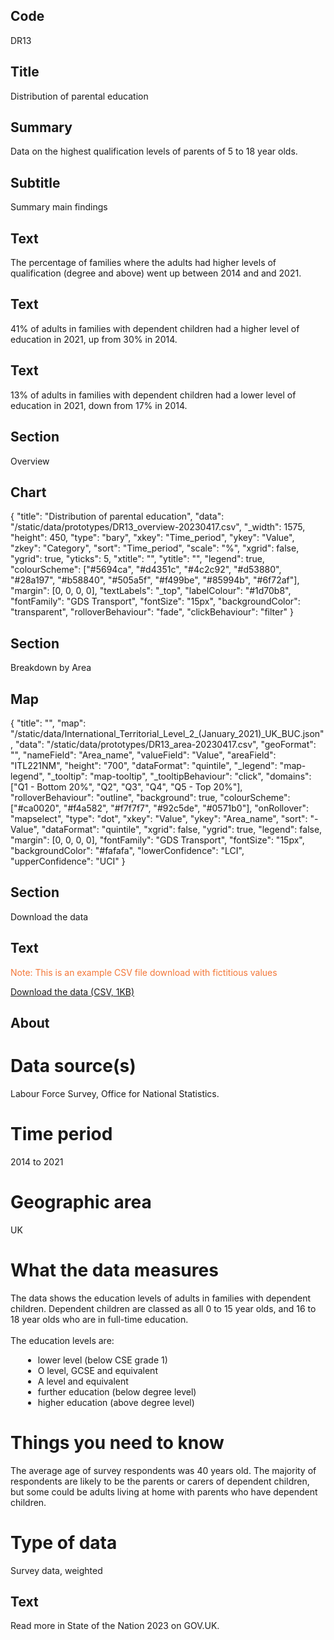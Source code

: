 ## Code
DR13

## Title
Distribution of parental education

## Summary
Data on the highest qualification levels of parents of 5 to 18 year olds.

## Subtitle
Summary main findings

## Text
The percentage of families where the adults had higher levels of qualification (degree and above) went up between 2014 and and 2021.
## Text
41% of adults in families with dependent children had a higher level of education in 2021, up from 30% in 2014.
## Text
13% of adults in families with dependent children had a lower level of education in 2021, down from 17% in 2014.

## Section
Overview

## Chart
{ "title": "Distribution of parental education", "data": "/static/data/prototypes/DR13_overview-20230417.csv", "_width": 1575, "height": 450, "type": "bary", "xkey": "Time_period", "ykey": "Value", "zkey": "Category", "sort": "Time_period", "scale": "%", "xgrid": false, "ygrid": true, "yticks": 5, "xtitle": "", "ytitle": "", "legend": true, "colourScheme": ["#5694ca", "#d4351c", "#4c2c92", "#d53880", "#28a197", "#b58840", "#505a5f", "#f499be", "#85994b", "#6f72af"], "margin": [0, 0, 0, 0], "textLabels": "_top", "labelColour": "#1d70b8", "fontFamily": "GDS Transport", "fontSize": "15px", "backgroundColor": "transparent", "rolloverBehaviour": "fade", "clickBehaviour": "filter" }

## Section
Breakdown by Area

## Map
{ "title": "", "map": "/static/data/International_Territorial_Level_2_(January_2021)_UK_BUC.json", "data": "/static/data/prototypes/DR13_area-20230417.csv", "geoFormat": "", "nameField": "Area_name", "valueField": "Value", "areaField": "ITL221NM", "height": "700", "dataFormat": "quintile", "_legend": "map-legend", "_tooltip": "map-tooltip", "_tooltipBehaviour": "click", "domains": ["Q1 - Bottom 20%", "Q2", "Q3", "Q4", "Q5 - Top 20%"], "rolloverBehaviour": "outline", "background": true, "colourScheme": ["#ca0020", "#f4a582", "#f7f7f7", "#92c5de", "#0571b0"], "onRollover": "mapselect", "type": "dot", "xkey": "Value", "ykey": "Area_name", "sort": "-Value", "dataFormat": "quintile", "xgrid": false, "ygrid": true, "legend": false, "margin": [0, 0, 0, 0], "fontFamily": "GDS Transport", "fontSize": "15px", "backgroundColor": "#fafafa", "lowerConfidence": "LCI", "upperConfidence": "UCI" }

## Section
Download the data

## Text
<p class="govuk-body govuk-!-font-weight-bold govuk-!-margin-bottom-2" style="color: #f47738;">
    Note: This is an example CSV file download with fictitious values
</p>

<p class="govuk-body">
    <a href="#" class="govuk-link">Download the data (CSV, 1KB)</a>
</p>

## About
# Data source(s)
Labour Force Survey, Office for National Statistics.

# Time period
2014 to 2021

# Geographic area
UK

# What the data measures
The data shows the education levels of adults in families with dependent children. Dependent children are classed as all 0 to 15 year olds, and 16 to 18 year olds who are in full-time education.<br>
<br>
The education levels are:

<ul class="govuk-list" style="list-style-type: disc; margin-left: 20px;">
  <li>lower level (below CSE grade 1)</li>
  <li>O level, GCSE and equivalent</li>
  <li>A level and equivalent</li>
  <li>further education (below degree level)</li>
  <li>higher education (above degree level)</li>
</ul>

# Things you need to know
The average age of survey respondents was 40 years old. The majority of respondents are likely to be the parents or carers of dependent children, but some could be adults living at home with parents who have dependent children.

# Type of data
Survey data, weighted

## Text
Read more in State of the Nation 2023 on GOV.UK.
